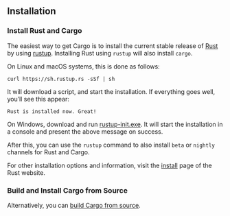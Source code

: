 ## Installation

### Install Rust and Cargo

The easiest way to get Cargo is to install the current stable release of [Rust]
by using [rustup]. Installing Rust using `rustup` will also install `cargo`.

On Linux and macOS systems, this is done as follows:

```console
curl https://sh.rustup.rs -sSf | sh
```

It will download a script, and start the installation. If everything goes well,
you’ll see this appear:

```console
Rust is installed now. Great!
```

On Windows, download and run [rustup-init.exe]. It will start the installation
in a console and present the above message on success.

After this, you can use the `rustup` command to also install `beta` or `nightly`
channels for Rust and Cargo.

For other installation options and information, visit the
[install][install-rust] page of the Rust website.

### Build and Install Cargo from Source

Alternatively, you can [build Cargo from source][compiling-from-source].

[rust]: https://www.rust-lang.org/
[rustup]: https://rustup.rs/
[rustup-init.exe]: https://win.rustup.rs/
[install-rust]: https://www.rust-lang.org/tools/install
[compiling-from-source]: https://github.com/rust-lang/cargo#compiling-from-source
